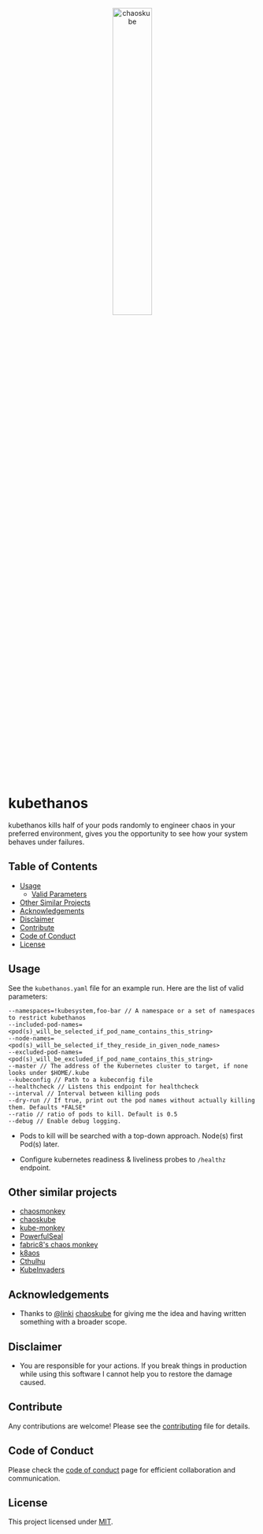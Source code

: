 <p align="center"><img src ="https://github.com/berkay-dincer/kubethanos/blob/master/kubethanos.png" width="40%" align="center" alt="chaoskube"></p>

# kubethanos
kubethanos kills half of your pods randomly to engineer chaos in your preferred environment, gives you the opportunity to see how your system behaves under failures. 

## Table of Contents
- [Usage](#usage)
  * [Valid Parameters](#applying)
- [Other Similar Projects](#other-similar-projects)  
- [Acknowledgements](#acknowledgements)  
- [Disclaimer](#disclaimer)  
- [Contribute](#contribute)  
- [Code of Conduct](#code-of-conduct)  
- [License](#license)  

## Usage

See the `kubethanos.yaml` file for an example run. Here are the list of valid parameters:

```
--namespaces=!kubesystem,foo-bar // A namespace or a set of namespaces to restrict kubethanos
--included-pod-names=<pod(s)_will_be_selected_if_pod_name_contains_this_string>
--node-names=<pod(s)_will_be_selected_if_they_reside_in_given_node_names>
--excluded-pod-names=<pod(s)_will_be_excluded_if_pod_name_contains_this_string>
--master // The address of the Kubernetes cluster to target, if none looks under $HOME/.kube
--kubeconfig // Path to a kubeconfig file
--healthcheck // Listens this endpoint for healthcheck
--interval // Interval between killing pods
--dry-run // If true, print out the pod names without actually killing them. Defaults *FALSE*
--ratio // ratio of pods to kill. Default is 0.5 
--debug // Enable debug logging.
```

* Pods to kill will be searched with a top-down approach. Node(s) first Pod(s) later.

* Configure kubernetes readiness & liveliness probes to `/healthz` endpoint.

## Other similar projects

* [chaosmonkey](https://github.com/Netflix/chaosmonkey)
* [chaoskube](https://github.com/linki/chaoskube)
* [kube-monkey](https://github.com/asobti/kube-monkey)
* [PowerfulSeal](https://github.com/bloomberg/powerfulseal)
* [fabric8's chaos monkey](https://fabric8.io/guide/chaosMonkey.html)
* [k8aos](https://github.com/AlexsJones/k8aos)
* [Cthulhu](https://github.com/xmatters/cthulhu-chaos-testing)
* [KubeInvaders](https://github.com/lucky-sideburn/KubeInvaders)

## Acknowledgements

* Thanks to [@linki](https://github.com/linki) [chaoskube](https://github.com/linki/chaoskube) for giving me the idea and having written something with a broader scope.

## Disclaimer

* You are responsible for your actions. If you break things in production while using this software I cannot help you to restore the damage caused.  

## Contribute

Any contributions are welcome! Please see the [contributing](CONTRIBUTING.md) file for details.

## Code of Conduct

Please check the [code of conduct](CODE_OF_CONDUCT.md) page for efficient collaboration and communication.

## License

This project licensed under [MIT](LICENSE).
